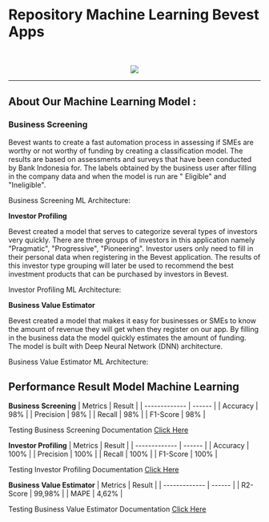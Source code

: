 # Repository Machine Learning Bevest Apps
<br>
<p align="center">
  <a href="https://github.com/DenverCoder1/readme-typing-svg"><img src="https://readme-typing-svg.herokuapp.com?font=Plus+Jakarta+Sans&weight=500&size=30&lines=B+E+V+E+S+T;Be+Investor,+Grow+Together+!;&center=true&color=1E90FF&width=500&height=45"></a>
</p>
<hr/>

## About Our Machine Learning Model :
### Business Screening
<p>Bevest wants to create a fast automation process in assessing if SMEs are worthy or not worthy of funding by creating a classification model. The results are based on assessments and surveys that have been conducted by Bank Indonesia for. The labels obtained by the business user after filling in the company data and when the model is run are " Eligible" and "Ineligible".</p>
Business Screening ML Architecture:

**Investor Profiling**
<p>Bevest created a model that serves to categorize several types of investors very quickly. There are three groups of investors in this application namely "Pragmatic", "Progressive", "Pioneering". Investor users only need to fill in their personal data when registering in the Bevest application. The results of this investor type grouping will later be used to recommend the best investment products that can be purchased by investors in Bevest.</p>
Investor Profiling ML Architecture:

**Business Value Estimator**
<p>Bevest created a model that makes it easy for businesses or SMEs to know the amount of revenue they will get when they register on our app. By filling in the business data the model quickly estimates the amount of funding. The model is built with Deep Neural Network (DNN) architecture.</p>
Business Value Estimator ML Architecture:

## Performance Result Model Machine Learning
**Business Screening**
|    Metrics    | Result |
| ------------- | ------ |
| Accuracy      | 98%    |
| Precision     | 98%    |
| Recall        | 98%    |
| F1-Score      | 98%    |

Testing Business Screening Documentation [Click Here](https://i.ibb.co/8M165dh/business-screening-testing.jpg)

**Investor Profiling**
|    Metrics    | Result |
| ------------- | ------ |
| Accuracy      | 100%   |
| Precision     | 100%   |
| Recall        | 100%   |
| F1-Score      | 100%   |

Testing Investor Profiling Documentation [Click Here](https://i.ibb.co/jL8gjMS/investor-profiling-testing.jpg)
  
**Business Value Estimator**
|    Metrics    | Result |
| ------------- | ------ |
| R2-Score      | 99,98% |
| MAPE          | 4,62%  |

Testing Business Value Estimator Documentation [Click Here](https://i.ibb.co/mDZk28P/business-value-estimator-testing.jpg)
